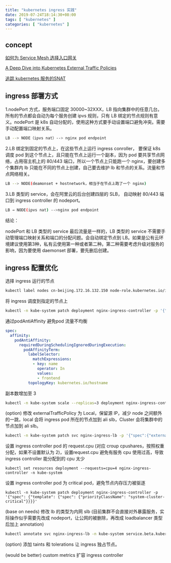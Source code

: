 ```yaml
---
title: "kubernetes ingress 实践"
date: 2019-07-24T18:14:30+08:00
tags: [ "kubernetes" ]
categories: [ "kubernetes" ]
---
```

## concept
[如何为 Service Mesh 选择入口网关](https://mp.weixin.qq.com/s/UVFhKR3JWp87WKnRa6de1Q)

[A Deep Dive into Kubernetes External Traffic Policies](https://www.asykim.com/blog/deep-dive-into-kubernetes-external-traffic-policies)

[追踪 kubernetes 服务的SNAT](https://ieevee.com/tech/2017/09/18/k8s-svc-src.html)

## ingress 部署方式
1.nodePort 方式，服务端口固定 30000~32XXX，LB 指向集群中的任意几台。所有的节点都会自动为每个服务创建 ipvs 规则，只有 LB 绑定的节点规则有意义。nodePort 是 k8s 自动分配的，使用这种方式要手动设置端口避免冲突。需要手动配置端口映射关系。

```bash
LB --> NODE（ipvs nat）--> nginx pod endpoint
```

2.LB 绑定到固定的节点上，在这些节点上运行 ingress conroller， 要保证 k8s 调度 pod 到这个节点上，且只能在节点上运行一个副本，因为 pod 要共享节点网络，占用宿主机上的 80/443 端口，所以一个节点上只能跑一个 nginx，要创建多个集群内 lb 只能在不同的节点上创建，自己要去维护 lb 和节点的关系。流量和节点网络相关。

```bash
LB --> NODE(deamonset + hostnetwork，相当于在节点上跑了一个 nginx)
```

3.LB 类型的 service，会在阿里云的后台创建四层的 SLB， 自动映射 80/443 端口到 ingress controller 的 nodeport。

```bash
LB → NODE(ipvs nat) -->nginx pod endpoint
```

结论：

nodePort 和 LB 类型的 service 最后流量是一样的，LB 类型的 service 不需要手动管理端口映射关系和端口的分配问题。会自动绑定节点到 LB。如果是公有云环境建议使用第3种，私有云使用第一种或者第二种。第二种需要考虑升级对服务的影响，因为要使用 daemonset 部署，要先删后创建。

## ingress 配置优化
选择 ingress 运行的节点
```bash
kubectl label nodes cn-beijing.172.16.132.150 node-role.kubernetes.io/ingress="true"
```

将 ingress 调度到指定的节点上
```bash
kubectl -n kube-system patch deployment nginx-ingress-controller -p '{"spec": {"template": {"spec": {"nodeSelector": {"node-role.kubernetes.io/ingress": "true"}}}}}'
```

通过podAntiAffinity 避免pod 流量不均衡

```yaml
spec:
  affinity:
    podAntiAffinity:
      requiredDuringSchedulingIgnoredDuringExecution:
        podAffinityTerm:
          labelSelector:
            matchExpressions:
            - key: name
              operator: In
              values:
              - frontend
          topologyKey: kubernetes.io/hostname
```

副本数增加至 3

```bash
kubectl -n kube-system scale --replicas=3 deployment nginx-ingress-controller
```

(option) 修改 externalTrafficPolicy 为 Local，保留源 IP，减少 node 之间额外的一跳，local 会将 ingress pod 所在的节点加到 ali slb，Cluster 会将集群中的节点加到 ali slb。
```bash
kubectl -n kube-system patch svc nginx-ingress-lb -p '{"spec":{"externalTrafficPolicy":"Local"}}'
```

设置 ingress controller pod 的 request.cpu (对应 croup cpushares，按照权重分配，如果不设置默认为 2)，设置request.cpu 避免有服务 cpu 使用过高，导致 ingress controller 能分配到的 cpu 太少
```
kubectl set resources deployment --requests=cpu=4 nginx-ingress-controller -n kube-system
```

设置 ingress controller pod 为 critical pod，避免节点内存压力被驱逐
```
kubectl -n kube-system patch deployment nginx-ingress-controller -p '{"spec": {"template": {"spec": {"priorityClassName": "system-cluster-critical"}}}}'
```

(base on needs) 修改 lb 的类型为内网 slb (目前集群不会直接对外暴露服务，实际操作似乎需要先改成 nodeport，让公网的被删除，再改成 loadbalancer 类型后加上 annotation)
```bash
kubectl annotate svc nginx-ingress-lb -n kube-system service.beta.kubernetes.io/alicloud-loadbalancer-address-type="intranet"
```

(option) 添加 taints 和 tolerations 让 ingress 独占节点。

(would be better) custom metrics 扩容 ingress controller 